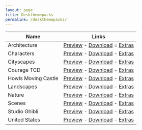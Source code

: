```yaml
---
layout: page
title: Deskthemepacks
permalink: /deskthemepacks/
---
```



| Name | Links |
| --- | --- |
| Architecture | [Preview](https://raw.githubusercontent.com/NimbiDev/Deskthemepacks/main/_src/Architecture/Extras/Screenshot.png) - [Download](https://github.com/NimbiDev/Deskthemepacks/raw/main/_src/Architecture/Architecture.deskthemepack) = [Extras](https://github.com/NimbiDev/Deskthemepacks/raw/main/_src/Architecture/Extras) |
| Characters | [Preview](https://raw.githubusercontent.com/NimbiDev/Deskthemepacks/main/_src/Characters/Extras/Screenshot.png) - [Download](https://github.com/NimbiDev/Deskthemepacks/raw/main/_src/Characters/Characters.deskthemepack) - [Extras](https://github.com/NimbiDev/Deskthemepacks/raw/main/_src/Characters/Extras) |
| Cityscapes | [Preview](https://raw.githubusercontent.com/NimbiDev/Deskthemepacks/main/_src/Citiyscapes/Extras/Screenshot.png) - [Download](https://github.com/NimbiDev/Deskthemepacks/raw/main/_src/Cityscapes/Cityscapes.deskthemepack) - [Extras]() |
| Courage TCD | [Preview](https://raw.githubusercontent.com/NimbiDev/Deskthemepacks/main/_src/Courage%20TCDExtras/Screenshot.png) - [Download](https://github.com/NimbiDev/Deskthemepacks/raw/main/_src/Courage%20TCD/Courage%20TCD.deskthemepack) - [Extras](https://github.com/NimbiDev/Deskthemepacks/raw/main/_src/Courage%20TCD/Extras) |
| Howls Moving Castle | [Preview](https://raw.githubusercontent.com/NimbiDev/Deskthemepacks/main/_src/HowlsMovingCastle/Extras/Screenshot.png) - [Download](https://github.com/NimbiDev/Deskthemepacks/raw/main/_src/HowlsMovingCastle/HMC.deskthemepack) - [Extras](https://github.com/NimbiDev/Deskthemepacks/raw/main/_src/HowlsMovingCastle/Extras) |
| Landscapes | [Preview](https://raw.githubusercontent.com/NimbiDev/Deskthemepacks/main/_src/Landscapes/Extras/Screenshot.png) - [Download](https://github.com/NimbiDev/Deskthemepacks/raw/main/_src/Landscapes/Landscapes.deskthemepack) - [Extras](https://github.com/NimbiDev/Deskthemepacks/raw/main/_src/Landscapes/Extras) |
| Nature | [Preview](https://raw.githubusercontent.com/NimbiDev/Deskthemepacks/main/_src/Nature/Extras/Screenshot.png) - [Download](https://github.com/NimbiDev/Deskthemepacks/raw/main/_src/Nature/Nature.deskthemepack) - [Extras](https://github.com/NimbiDev/Deskthemepacks/raw/main/_src/Nature/Extras) |
| Scenes | [Preview](https://raw.githubusercontent.com/NimbiDev/Deskthemepacks/main/_src/Scenes/Extras/Screenshot.png) - [Download](https://github.com/NimbiDev/Deskthemepacks/raw/main/_src/Scenes/Scenes.deskthemepack) - [Extras](https://github.com/NimbiDev/Deskthemepacks/raw/main/_src/Scenes/Extras) |
| Studio Ghibli | [Preview](https://raw.githubusercontent.com/NimbiDev/Deskthemepacks/main/_src/Studio%20Ghibli/Extras/Screenshot.png) - [Download](https://github.com/NimbiDev/Deskthemepacks/raw/main/_src/StudioGhibli/Ghibli.deskthemepack) - [Extras](https://github.com/NimbiDev/Deskthemepacks/raw/main/_src/StudioGhibli/Extras) |
| United States | [Preview](https://raw.githubusercontent.com/NimbiDev/Deskthemepacks/main/_src/United%20States/Extras/Screenshot.png) - [Download](https://github.com/NimbiDev/Deskthemepacks/raw/main/_src/United%20States/United%20States.deskthemepack) - [Extras](https://github.com/NimbiDev/Deskthemepacks/raw/main/_src/United%20States/Extras) |